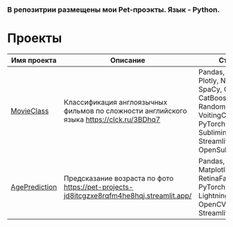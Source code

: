### В репозитрии размещены мои Pet-проэкты. Язык - Python. 

# Проекты

| Имя проекта                                                   | Описание                                                                                                                                                                                                                                                                                                                                                                                   | Стек                                                                                                                                                   |
|---------------------------------------------------------------|--------------------------------------------------------------------------------------------------------------------------------------------------------------------------------------------------------------------------------------------------------------------------------------------------------------------------------------------------------------------------------------------|--------------------------------------------------------------------------------------------------------------------------------------------------------|
| [MovieClass](MovieClass/)                              | Классификация англоязычных фильмов по сложности английского языка https://clck.ru/3BDhq7                                                                                                                                              | Pandas, Numpy, Plotly, NLTK, re, SpaCy, Optuna,  CatBoost, LGBM, RandomForest, VoitingClassifier, PyTorch, Subliminal, Streamlit, OpenSubtitlesAPI                                                                                                       
| [AgePrediction](AgePrediction/)                      | Предсказание возраста по фото https://pet-projects-jd8itcgzxe8rqfm4he8hqj.streamlit.app/                                                                                                                     | Pandas, Numpy, Matplotlib, RetinaFace, PyTorch, Lightning, OpenCV, PIL, Streamlit                                                                                                                                                               |

